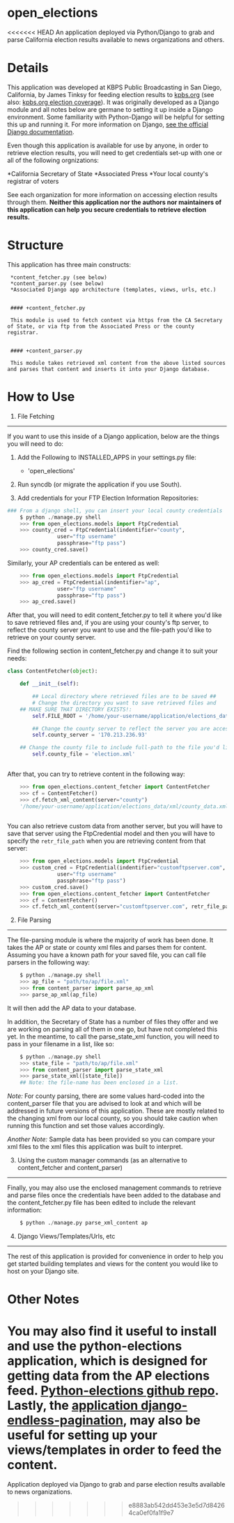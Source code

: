 open_elections
==============

<<<<<<< HEAD
An application deployed via Python/Django to grab and parse California election results available to news organizations and others.


Details
===============

This application was developed at KBPS Public Broadcasting in San Diego, California, by James Tinksy for feeding election results to [kpbs.org](http://www.kpbs/org) (see also: [kpbs.org election coverage](http://www.kpbs.org/news/election/)). It was originally developed as a Django module and all notes below are germane to setting it up inside a Django environment. Some familiarity with Python-Django will be helpful for setting this up and running it. For more information on Django, [see the official Django documentation](https://docs.djangoproject.com/en/dev/).

Even though this application is available for use by anyone, in order to retrieve election results, you will need to get credentials set-up with one or all of the following orgnizations: 

*California Secretary of State
*Associated Press
*Your local county's registrar of voters

See each organization for more information on accessing election results through them. **Neither this application nor the authors nor maintainers of this application can help you secure credentials to retrieve election results.**


Structure
===============

This application has three main constructs:

     *content_fetcher.py (see below)
     *content_parser.py (see below)
     *Associated Django app architecture (templates, views, urls, etc.)


     #### +content_fetcher.py

     This module is used to fetch content via https from the CA Secretary of State, or via ftp from the Associated Press or the county registrar. 


     #### +content_parser.py

     This module takes retrieved xml content from the above listed sources and parses that content and inserts it into your Django database.


How to Use
===============


1. File Fetching
--------------

If you want to use this inside of a Django application, below are the things you will need to do:

   1. Add the Following to INSTALLED_APPS in your settings.py file:
      * 'open_elections'

   2. Run syncdb (or migrate the application if you use South).

   3. Add credentials for your FTP Election Information Repositories:

```python
### From a django shell, you can insert your local county credentials
    $ python ./manage.py shell
    >>> from open_elections.models import FtpCredential
    >>> county_cred = FtpCredential(indentifier="county",
				user="ftp username"
				passphrase="ftp pass")
    >>> county_cred.save()
```

Similarly, your AP credentials can be entered as well:

```python
    >>> from open_elections.models import FtpCredential
    >>> ap_cred = FtpCredential(indentifier="ap",
				user="ftp username"
				passphrase="ftp pass")
    >>> ap_cred.save()
```     

After that, you will need to edit content_fetcher.py to tell it where you'd like to save retrieved files and, if you are using your county's ftp server, to reflect the county server you want to use and the file-path you'd like to retrieve on your county server. 

Find the following section in content_fetcher.py and change it to suit your needs:

```python
class ContentFetcher(object):

    def __init__(self):

        ## Local directory where retrieved files are to be saved ##
        # Change the directory you want to save retrieved files and
	## MAKE SURE THAT DIRECTORY EXISTS!:
        self.FILE_ROOT = '/home/your-username/application/elections_data/xml/'

        ## Change the county server to reflect the server you are accessing 
        self.county_server = '170.213.236.93'

	## Change the county file to include full-path to the file you'd like to retrieve
        self.county_file = 'election.xml'
	
```

After that, you can try to retrieve content in the following way:

```python
    >>> from open_elections.content_fetcher import ContentFetcher
    >>> cf = ContentFetcher()
    >>> cf.fetch_xml_content(server="county")
    '/home/your-username/application/elections_data/xml/county_data.xml'
	
```

You can also retrieve custom data from another server, but you will have to save that server using the FtpCredential model and then you will have to specify the `retr_file_path` when you are retrieving content from that server:

```python
    >>> from open_elections.models import FtpCredential
    >>> custom_cred = FtpCredential(indentifier="customftpserver.com",
				user="ftp username"
				passphrase="ftp pass")
    >>> custom_cred.save()
    >>> from open_elections.content_fetcher import ContentFetcher
    >>> cf = ContentFetcher()
    >>> cf.fetch_xml_content(server="customftpserver.com", retr_file_path="/path/on/server/to/file.xml")
```


2. File Parsing
--------------

The file-parsing module is where the majority of work has been done. It takes the AP or state or county xml files and parses them for content. Assuming you have a known path for your saved file, you can call file parsers in the following way:

```python
	$ python ./manage.py shell
	>>> ap_file = "path/to/ap/file.xml"
	>>> from content_parser import parse_ap_xml
	>>> parse_ap_xml(ap_file)
```
It will then add the AP data to your database.

In addition, the Secretary of State has a number of files they offer and we are working on parsing all of them in one go, but have not completed this yet. In the meantime, to call the parse_state_xml function, you will need to pass in your filename in a list, like so:

```python
	$ python ./manage.py shell
	>>> state_file = "path/to/ap/file.xml"
	>>> from content_parser import parse_state_xml
	>>> parse_state_xml([state_file])
	## Note: the file-name has been enclosed in a list.
```

*Note:* For county parsing, there are some values hard-coded into the content_parser file that you are advised to look at and which will be addressed in future versions of this application. These are mostly related to the changing xml from our local county, so you should take caution when running this function and set those values accordingly.

*Another Note:* Sample data has been provided so you can compare your xml files to the xml files this application was built to interpret.


3. Using the custom manager commands (as an alternative to content_fetcher and content_parser)
----------------------------

Finally, you may also use the enclosed management commands to retrieve and parse files once the credentials have been added to the database and the content_fetcher.py file has been edited to include the relevant information:

```python
	$ python ./manage.py parse_xml_content ap
```


4. Django Views/Templates/Urls, etc
-----------------------------------
The rest of this application is provided for convenience in order to help you get started building templates and views for the content you would like to host on your Django site. 


Other Notes
===============

You may also find it useful to install and use the python-elections application, which is designed for getting data from the AP elections feed. [Python-elections github repo](https://github.com/datadesk/python-elections). Lastly, the [application django-endless-pagination](https://github.com/frankban/django-endless-pagination), may also be useful for setting up your views/templates in order to feed the content. 
=======
Application deployed via Django to grab and parse election results available to news organizations.
>>>>>>> e8883ab542dd453e3e5d7d84264ca0ef0fa1f9e7
